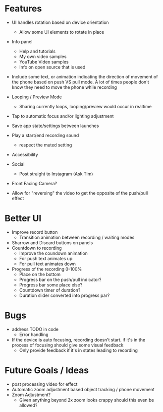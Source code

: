 # Features

- UI handles rotation based on device orientation
    + Allow some UI elements to rotate in place

- Info panel
    + Help and tutorials
    + My own video samples
    + YouTube Video samples
    + Info on open source that is used

- Include some text, or animation indicating the direction of movement of the phone based on push VS pull mode. A lot of times people don't know they need to move the phone while recording
- Looping / Preview Mode
    + Sharing currently loops, looping/preview would occur in realtime
- Tap to automatic focus and/or lighting adjustment
- Save app state/settings between launches
- Play a start/end recording sound
    + respect the muted setting
- Accessibility
- Social
    + Post straight to Instagram (Ask Tim)
- Front Facing Camera?
- Allow for "reversing" the video to get the opposite of the push/pull effect

# Better UI

- Improve record button
    + Transition animation between recording / waiting modes
- Sharrow and Discard buttons on panels
- Countdown to recording
    + Improve the coundown animation
    + For push text animates up
    + For pull text animates down
- Progress of the recording 0-100%
    + Place on the bottom
    + Progress bar on the push/pull indicator?
    + Progress bar some place else?
    + Countdown timer of duration?
    + Duration slider converted into progress par?

# Bugs

- address TODO in code
    + Error handling
- If the device is auto focusing, recording doesn't start. if it's in the process of focusing should give some visual feedback
    + Only provide feedback if it's in states leading to recording

# Future Goals / Ideas

- post processing video for effect
- Automatic zoom adjustment based object tracking / phone movement
- Zoom Adjustment?
    + Given anything beyond 2x zoom looks crappy should this even be allowed?
